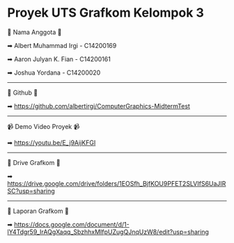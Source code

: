 # Proyek UTS Grafkom Kelompok 3

🗿 Nama Anggota 🗿

➡ Albert Muhammad Irgi - C14200169

➡ Aaron Julyan K. Fian - C14200161

➡ Joshua Yordana - C14200020

-------------------------------------------------------------------------------

💩 Github 💩

➡ https://github.com/albertirgi/ComputerGraphics-MidtermTest

-------------------------------------------------------------------------------

📹 Demo Video Proyek 📹

➡ https://youtu.be/E_j9AijKFGI

-------------------------------------------------------------------------------

📂 Drive Grafkom 📂

➡ https://drive.google.com/drive/folders/1EOSfh_BjfKOU9PFET2SLVIfS6UaJIRSC?usp=sharing

-------------------------------------------------------------------------------

📄 Laporan Grafkom 📄

➡ https://docs.google.com/document/d/1-lY4Tdgr59_IrAQgXaqq_SbzhhxMIfpUZugQJnqUzW8/edit?usp=sharing

